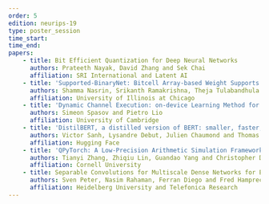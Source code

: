 ```yaml
---
order: 5
edition: neurips-19
type: poster_session
time_start:
time_end:
papers:
    - title: Bit Efficient Quantization for Deep Neural Networks
      authors: Prateeth Nayak, David Zhang and Sek Chai
      affiliation: SRI International and Latent AI
    - title: 'Supported-BinaryNet: Bitcell Array-based Weight Supports for Dynamic Accuracy-Latency Trade-offs in SRAM-based Binarized Neural Network'
      authors: Shamma Nasrin, Srikanth Ramakrishna, Theja Tulabandhula and Amit Trivedi
      affiliation: University of Illinois at Chicago
    - title: 'Dynamic Channel Execution: on-device Learning Method for Finding Compact Networks'
      authors: Simeon Spasov and Pietro Lio
      affiliation: University of Cambridge
    - title: 'DistilBERT, a distilled version of BERT: smaller, faster, cheaper and lighter'
      authors: Victor Sanh, Lysandre Debut, Julien Chaumond and Thomas Wolf
      affiliation: Hugging Face
    - title: 'QPyTorch: A Low-Precision Arithmetic Simulation Framework'
      authors: Tianyi Zhang, Zhiqiu Lin, Guandao Yang and Christopher De Sa.
      affiliation: Cornell University
    - title: Separable Convolutions for Multiscale Dense Networks for Efficient Anytime Image Classification
      authors: Sven Peter, Nasim Rahaman, Ferran Diego and Fred Hamprecht
      affiliation: Heidelberg University and Telefonica Research
---
```

